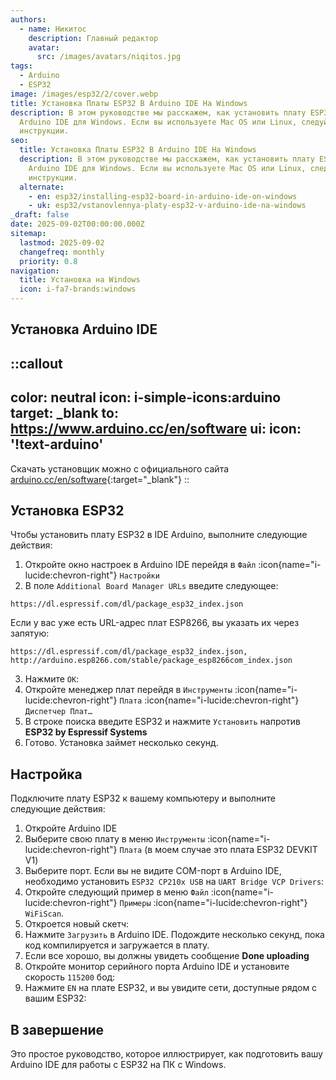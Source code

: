 ```yaml
---
authors:
  - name: Никитос
    description: Главный редактор
    avatar:
      src: /images/avatars/niqitos.jpg
tags:
  - Arduino
  - ESP32
image: /images/esp32/2/cover.webp
title: Установка Платы ESP32 В Arduino IDE На Windows
description: В этом руководстве мы расскажем, как установить плату ESP32 в
  Arduino IDE для Windows. Если вы используете Mac OS или Linux, следуйте этой
  инструкции.
seo:
  title: Установка Платы ESP32 В Arduino IDE На Windows
  description: В этом руководстве мы расскажем, как установить плату ESP32 в
    Arduino IDE для Windows. Если вы используете Mac OS или Linux, следуйте этой
    инструкции.
  alternate:
    - en: esp32/installing-esp32-board-in-arduino-ide-on-windows
    - uk: esp32/vstanovlennya-platy-esp32-v-arduino-ide-na-windows
_draft: false
date: 2025-09-02T00:00:00.000Z
sitemap:
  lastmod: 2025-09-02
  changefreq: monthly
  priority: 0.8
navigation:
  title: Установка на Windows
  icon: i-fa7-brands:windows
---
```


## Установка Arduino IDE

::callout
---
color: neutral
icon: i-simple-icons:arduino
target: _blank
to: https://www.arduino.cc/en/software
ui:
  icon: '!text-arduino'
---
Скачать установщик можно с официального сайта [arduino.cc/en/software](https://www.arduino.cc/en/software){:target="_blank"}
::

## Установка ESP32 

Чтобы установить плату ESP32 в IDE Arduino, выполните следующие действия:

1. Откройте окно настроек в Arduino IDE перейдя в `Файл` :icon{name="i-lucide:chevron-right"} `Настройки`
2. В поле `Additional Board Manager URLs` введите следующее:

```text
https://dl.espressif.com/dl/package_esp32_index.json
```

Если у вас уже есть URL-адрес плат ESP8266, вы указать их через запятую:
```
https://dl.espressif.com/dl/package_esp32_index.json, http://arduino.esp8266.com/stable/package_esp8266com_index.json
```

3. Нажмите `ОК`:
4. Откройте менеджер плат перейдя в `Инструменты` :icon{name="i-lucide:chevron-right"} `Плата` :icon{name="i-lucide:chevron-right"} `Диспетчер Плат…`
5. В строке поиска введите ESP32 и нажмите `Установить` напротив **ESP32 by Espressif Systems**
6. Готово. Установка займет несколько секунд.

## Настройка

Подключите плату ESP32 к вашему компьютеру и выполните следующие действия:

1. Откройте Arduino IDE
2. Выберите свою плату в меню `Инструменты` :icon{name="i-lucide:chevron-right"} `Плата` (в моем случае это плата ESP32 DEVKIT V1)
3. Выберите порт. Если вы не видите COM-порт в Arduino IDE, необходимо установить `ESP32 CP210x USB` на `UART Bridge VCP Drivers`:
4. Откройте следующий пример в меню `Файл` :icon{name="i-lucide:chevron-right"} `Примеры` :icon{name="i-lucide:chevron-right"} `WiFiScan`.
5. Откроется новый скетч:
6. Нажмите `Загрузить` в Arduino IDE. Подождите несколько секунд, пока код компилируется и загружается в плату.
7. Если все хорошо, вы должны увидеть сообщение **Done uploading**
8. Откройте монитор серийного порта Arduino IDE и установите скорость `115200` бод: 
9. Нажмите `EN` на плате ESP32, и вы увидите сети, доступные рядом с вашим ESP32:

## В завершение

Это простое руководство, которое иллюстрирует, как подготовить вашу Arduino IDE для работы с ESP32 на ПК с Windows.
